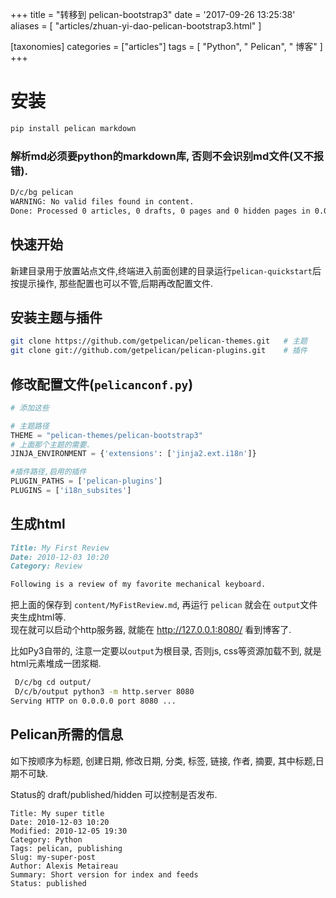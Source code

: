 +++
title = "转移到 pelican-bootstrap3"
date = '2017-09-26 13:25:38'
aliases = [ "articles/zhuan-yi-dao-pelican-bootstrap3.html" ]

[taxonomies]
categories = ["articles"]
tags = [ "Python", " Pelican", " 博客" ]
+++

# 安装
```sh
pip install pelican markdown
```

### 解析md必须要python的markdown库, 否则不会识别md文件(又不报错).
```sh
D/c/bg pelican
WARNING: No valid files found in content.
Done: Processed 0 articles, 0 drafts, 0 pages and 0 hidden pages in 0.05 seconds.
```

## 快速开始  
新建目录用于放置站点文件,终端进入前面创建的目录运行`pelican-quickstart`后按提示操作, 那些配置也可以不管,后期再改配置文件.

## 安装主题与插件
```sh
git clone https://github.com/getpelican/pelican-themes.git   # 主题
git clone git://github.com/getpelican/pelican-plugins.git    # 插件
```
## 修改配置文件(`pelicanconf.py`)
```py
# 添加这些

# 主题路径
THEME = "pelican-themes/pelican-bootstrap3"
# 上面那个主题的需要.
JINJA_ENVIRONMENT = {'extensions': ['jinja2.ext.i18n']}

#插件路径,启用的插件
PLUGIN_PATHS = ['pelican-plugins'] 
PLUGINS = ['i18n_subsites']
```
## 生成html

```markdown
Title: My First Review
Date: 2010-12-03 10:20
Category: Review

Following is a review of my favorite mechanical keyboard.
```
把上面的保存到 `content/MyFistReview.md`, 再运行 `pelican` 就会在 `output`文件夹生成html等.  
现在就可以启动个http服务器, 就能在 http://127.0.0.1:8080/ 看到博客了.

比如Py3自带的, 注意一定要以`output`为根目录, 否则js, css等资源加载不到, 就是html元素堆成一团浆糊.

```sh
 D/c/bg cd output/
 D/c/b/output python3 -m http.server 8080
Serving HTTP on 0.0.0.0 port 8080 ...
```
## Pelican所需的信息

如下按顺序为标题, 创建日期, 修改日期, 分类, 标签, 链接, 作者, 摘要, 其中标题,日期不可缺.  

Status的 draft/published/hidden 可以控制是否发布.
```
Title: My super title
Date: 2010-12-03 10:20
Modified: 2010-12-05 19:30
Category: Python
Tags: pelican, publishing
Slug: my-super-post
Author: Alexis Metaireau
Summary: Short version for index and feeds
Status: published
```
